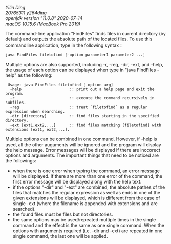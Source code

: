 *Yilin Ding*<br>*20765311 y264ding*<br>*openjdk version "11.0.8" 2020-07-14*<br>*macOS 10.15.6 (MacBook Pro 2019)*<br>

The command-line application "FindFiles" finds files in current directory (by default) and outputs the absolute path of the located files. To use this commandline application, type in the following syntax：

```embeddedjs
java FindFiles filetofind [-option parameter1 parameter2 ...]
```

Multiple options are also supported, including -r, -reg, -dir, -ext, and -help, the usage of each option can be displayed when type in "java FindFiles -help" as the following:

```embeddedjs
 Usage: java FindFiles filetofind [-option arg]
  -help                     :: print out a help page and exit the program.
  -r                        :: execute the command recursively in subfiles.
  -reg                      :: treat `filetofind` as a regular expression when searching.
  -dir [directory]          :: find files starting in the specified directory. 
  -ext [ext1,ext2,...]      :: find files matching [filetofind] with extensions [ext1, ext2,...].
```

Multiple options can be combined in one command. However, if -help is used, all the other auguments will be ignored and the program will display the help message. Error messages will be displayed if there are inccorect options and arguments. The important things that need to be noticed are the followings:<br>

- when there is one error when typing the command, an error message will be displayed. If there are more than one error of the command, the first error message will be displayed along with the help text. 
- if the options "-dir" and "-ext" are combined, the absolute pathes of the files that matches the regular expression as well as ends in one of the given extensions will be displayed, which is different from the case of single -ext (where the filename is appended with extensions and are searched). 
- the found files must be files but not directories.
- the same options may be used/repeated multiple times in the single command and the effect is the same as one single command. When the options with arguments required (i.e. -dir and -ext) are repeated in one single command, the last one will be applied.

